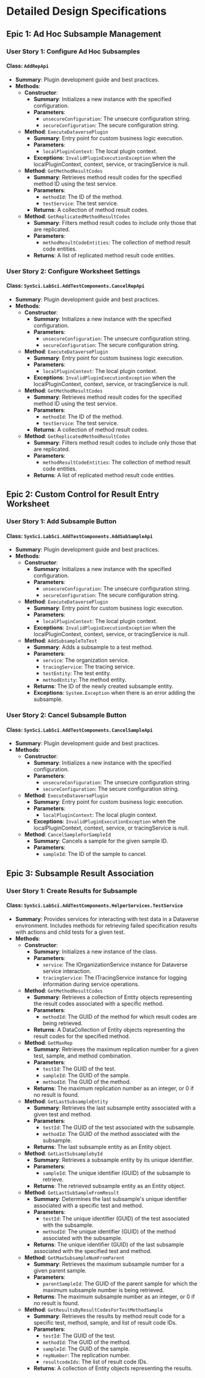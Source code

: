 # Detailed Design Specifications

## Epic 1: Ad Hoc Subsample Management

### User Story 1: Configure Ad Hoc Subsamples

#### Class: `AddRepApi`

- **Summary**: Plugin development guide and best practices.
- **Methods**:
  - **Constructor**:
    - **Summary**: Initializes a new instance with the specified configuration.
    - **Parameters**:
      - `unsecureConfiguration`: The unsecure configuration string.
      - `secureConfiguration`: The secure configuration string.
  - **Method**: `ExecuteDataversePlugin`
    - **Summary**: Entry point for custom business logic execution.
    - **Parameters**:
      - `localPluginContext`: The local plugin context.
    - **Exceptions**: `InvalidPluginExecutionException` when the localPluginContext, context, service, or tracingService is null.
  - **Method**: `GetMethodResultCodes`
    - **Summary**: Retrieves method result codes for the specified method ID using the test service.
    - **Parameters**:
      - `methodId`: The ID of the method.
      - `testService`: The test service.
    - **Returns**: A collection of method result codes.
  - **Method**: `GetReplicatedMethodResultCodes`
    - **Summary**: Filters method result codes to include only those that are replicated.
    - **Parameters**:
      - `methodResultCodeEntities`: The collection of method result code entities.
    - **Returns**: A list of replicated method result code entities.

### User Story 2: Configure Worksheet Settings

#### Class: `SynSci.LabSci.AddTestComponents.CancelRepApi`

- **Summary**: Plugin development guide and best practices.
- **Methods**:
  - **Constructor**:
    - **Summary**: Initializes a new instance with the specified configuration.
    - **Parameters**:
      - `unsecureConfiguration`: The unsecure configuration string.
      - `secureConfiguration`: The secure configuration string.
  - **Method**: `ExecuteDataversePlugin`
    - **Summary**: Entry point for custom business logic execution.
    - **Parameters**:
      - `localPluginContext`: The local plugin context.
    - **Exceptions**: `InvalidPluginExecutionException` when the localPluginContext, context, service, or tracingService is null.
  - **Method**: `GetMethodResultCodes`
    - **Summary**: Retrieves method result codes for the specified method ID using the test service.
    - **Parameters**:
      - `methodId`: The ID of the method.
      - `testService`: The test service.
    - **Returns**: A collection of method result codes.
  - **Method**: `GetReplicatedMethodResultCodes`
    - **Summary**: Filters method result codes to include only those that are replicated.
    - **Parameters**:
      - `methodResultCodeEntities`: The collection of method result code entities.
    - **Returns**: A list of replicated method result code entities.

## Epic 2: Custom Control for Result Entry Worksheet

### User Story 1: Add Subsample Button

#### Class: `SynSci.LabSci.AddTestComponents.AddSubSampleApi`

- **Summary**: Plugin development guide and best practices.
- **Methods**:
  - **Constructor**:
    - **Summary**: Initializes a new instance with the specified configuration.
    - **Parameters**:
      - `unsecureConfiguration`: The unsecure configuration string.
      - `secureConfiguration`: The secure configuration string.
  - **Method**: `ExecuteDataversePlugin`
    - **Summary**: Entry point for custom business logic execution.
    - **Parameters**:
      - `localPluginContext`: The local plugin context.
    - **Exceptions**: `InvalidPluginExecutionException` when the localPluginContext, context, service, or tracingService is null.
  - **Method**: `AddSubsampleToTest`
    - **Summary**: Adds a subsample to a test method.
    - **Parameters**:
      - `service`: The organization service.
      - `tracingService`: The tracing service.
      - `testEntity`: The test entity.
      - `methodEntity`: The method entity.
    - **Returns**: The ID of the newly created subsample entity.
    - **Exceptions**: `System.Exception` when there is an error adding the subsample.

### User Story 2: Cancel Subsample Button

#### Class: `SynSci.LabSci.AddTestComponents.CancelSampleApi`

- **Summary**: Plugin development guide and best practices.
- **Methods**:
  - **Constructor**:
    - **Summary**: Initializes a new instance with the specified configuration.
    - **Parameters**:
      - `unsecureConfiguration`: The unsecure configuration string.
      - `secureConfiguration`: The secure configuration string.
  - **Method**: `ExecuteDataversePlugin`
    - **Summary**: Entry point for custom business logic execution.
    - **Parameters**:
      - `localPluginContext`: The local plugin context.
    - **Exceptions**: `InvalidPluginExecutionException` when the localPluginContext, context, service, or tracingService is null.
  - **Method**: `CancelSampleForSampleId`
    - **Summary**: Cancels a sample for the given sample ID.
    - **Parameters**:
      - `sampleId`: The ID of the sample to cancel.

## Epic 3: Subsample Result Association

### User Story 1: Create Results for Subsample

#### Class: `SynSci.LabSci.AddTestComponents.HelperServices.TestService`

- **Summary**: Provides services for interacting with test data in a Dataverse environment. Includes methods for retrieving failed specification results with actions and child tests for a given test.
- **Methods**:
  - **Constructor**:
    - **Summary**: Initializes a new instance of the class.
    - **Parameters**:
      - `service`: The IOrganizationService instance for Dataverse service interaction.
      - `tracingService`: The ITracingService instance for logging information during service operations.
  - **Method**: `GetMethodResultCodes`
    - **Summary**: Retrieves a collection of Entity objects representing the result codes associated with a specific method.
    - **Parameters**:
      - `methodId`: The GUID of the method for which result codes are being retrieved.
    - **Returns**: A DataCollection of Entity objects representing the result codes for the specified method.
  - **Method**: `GetMaxRep`
    - **Summary**: Retrieves the maximum replication number for a given test, sample, and method combination.
    - **Parameters**:
      - `testId`: The GUID of the test.
      - `sampleId`: The GUID of the sample.
      - `methodId`: The GUID of the method.
    - **Returns**: The maximum replication number as an integer, or 0 if no result is found.
  - **Method**: `GetLastSubsampleEntity`
    - **Summary**: Retrieves the last subsample entity associated with a given test and method.
    - **Parameters**:
      - `testId`: The GUID of the test associated with the subsample.
      - `methodId`: The GUID of the method associated with the subsample.
    - **Returns**: The last subsample entity as an Entity object.
  - **Method**: `GetLastSubsamplebyId`
    - **Summary**: Retrieves a subsample entity by its unique identifier.
    - **Parameters**:
      - `sampleId`: The unique identifier (GUID) of the subsample to retrieve.
    - **Returns**: The retrieved subsample entity as an Entity object.
  - **Method**: `GetLastSubSampleFromResult`
    - **Summary**: Determines the last subsample's unique identifier associated with a specific test and method.
    - **Parameters**:
      - `testId`: The unique identifier (GUID) of the test associated with the subsample.
      - `methodId`: The unique identifier (GUID) of the method associated with the subsample.
    - **Returns**: The unique identifier (GUID) of the last subsample associated with the specified test and method.
  - **Method**: `GetMaxSubsampleNumFromParent`
    - **Summary**: Retrieves the maximum subsample number for a given parent sample.
    - **Parameters**:
      - `parentSampleId`: The GUID of the parent sample for which the maximum subsample number is being retrieved.
    - **Returns**: The maximum subsample number as an integer, or 0 if no result is found.
  - **Method**: `GetResultsByResultCodesForTestMethodSample`
    - **Summary**: Retrieves the results by method result code for a specific test, method, sample, and list of result code IDs.
    - **Parameters**:
      - `testId`: The GUID of the test.
      - `methodId`: The GUID of the method.
      - `sampleId`: The GUID of the sample.
      - `repNumber`: The replication number.
      - `resultcodeIds`: The list of result code IDs.
    - **Returns**: A collection of Entity objects representing the results.
